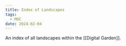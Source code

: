 ```yaml
---
title: Index of Landscapes
tags:
  - MOC
date: 2024-02-04
---
```

An index of all landscapes within the [[Digital Garden]].
